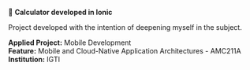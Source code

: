🧮 **Calculator developed in Ionic**


Project developed with the intention of deepening myself in the subject.

**Applied Project:** Mobile Development<br />
**Feature:** Mobile and Cloud-Native Application Architectures - AMC211A<br />
**Institution:** IGTI<br />
